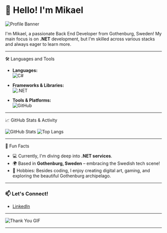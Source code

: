 # 👋 Hello! I'm Mikael


![Profile Banner](https://via.placeholder.com/1200x300/007acc/ffffff?text=👨‍💻+Mikael+-+Full+Stack+Developer+|+.NET+Specialist+|+Gothenburg,+Sweden) <!-- Replace this placeholder with a custom banner if desired -->


I'm Mikael, a passionate Back End Developer from Gothenburg, Sweden! My main focus is on **.NET** development, but I'm skilled across various stacks and always eager to learn more.


---
 🛠️ Languages and Tools

- **Languages:**  
  ![C#](https://img.icons8.com/color/48/000000/c-sharp-logo.png) 

- **Frameworks & Libraries:**  
  ![.NET](https://img.icons8.com/color/48/000000/net-framework.png) 

- **Tools & Platforms:**  
  ![GitHub](https://img.icons8.com/fluent/48/000000/github.png)


---

📈 GitHub Stats & Activity

![GitHub Stats](https://github-readme-stats.vercel.app/api?username=YourUsername&show_icons=true&theme=radical)
![Top Langs](https://github-readme-stats.vercel.app/api/top-langs/?username=YourUsername&layout=compact&theme=radical)

---

🎉 Fun Facts

- 💻 Currently, I'm diving deep into **.NET services**.
- 🌍 Based in **Gothenburg, Sweden** – embracing the Swedish tech scene!
- 🎨 Hobbies: Besides coding, I enjoy creating digital art, gaming, and exploring the beautiful Gothenburg archipelago.

---

### 📫 Let's Connect!

- [LinkedIn](https://www.linkedin.com/in/YourLinkedIn)

---

![Thank You GIF](https://media.giphy.com/media/dzaUX7CAG0Ihi/giphy.gif) <!-- Replace with any other animated GIF you like -->

---


